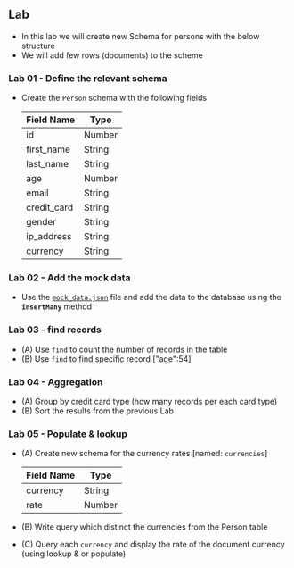 Lab
---

- In this lab we will create new Schema for persons with the below structure
- We will add few rows (documents) to the scheme

### Lab 01 - Define the relevant schema
- Create the `Person` schema with the following fields

    Field Name  | Type
    ------------|-------
    id          | Number
    first_name  | String
    last_name   | String
    age         | Number
    email       | String
    credit_card | String
    gender      | String 
    ip_address  | String
    currency    | String

### Lab 02 - Add the mock data
- Use the [`mock_data.json`](./mock_data.json) file and add the data to the database using the **`insertMany`** method

### Lab 03 - find records

- (A) Use `find` to count the number of records in the table
- (B) Use `find` to find specific record ["age":54]

### Lab 04 - Aggregation

- (A) Group by credit card type (how many records per each card type)
- (B) Sort the results from the previous Lab 

### Lab 05 - Populate & lookup

- (A) Create new schema for the currency rates [named: `currencies`]
  
    Field Name  | Type
    ------------|--------
    currency    | String
    rate        | Number

- (B) Write query which distinct the currencies from the Person table

- (C) Query each `currency` and display the rate of the document currency (using lookup & or populate)

